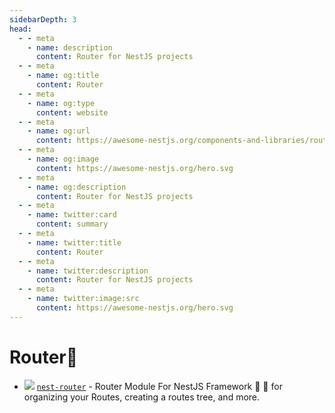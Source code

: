 ```yaml
---
sidebarDepth: 3
head:
  - - meta
    - name: description
      content: Router for NestJS projects
  - - meta
    - name: og:title
      content: Router
  - - meta
    - name: og:type
      content: website
  - - meta
    - name: og:url
      content: https://awesome-nestjs.org/components-and-libraries/router.html
  - - meta
    - name: og:image
      content: https://awesome-nestjs.org/hero.svg
  - - meta
    - name: og:description
      content: Router for NestJS projects
  - - meta
    - name: twitter:card
      content: summary
  - - meta
    - name: twitter:title
      content: Router
  - - meta
    - name: twitter:description
      content: Router for NestJS projects
  - - meta
    - name: twitter:image:src
      content: https://awesome-nestjs.org/hero.svg
---
```


# Router🚦

- ![](https://img.shields.io/github/stars/shekohex/nest-router.svg?style=flat-square) [`nest-router`](https://github.com/shekohex/nest-router) - Router Module For NestJS Framework 🚦 🚀
  for organizing your Routes, creating a routes tree, and more.
